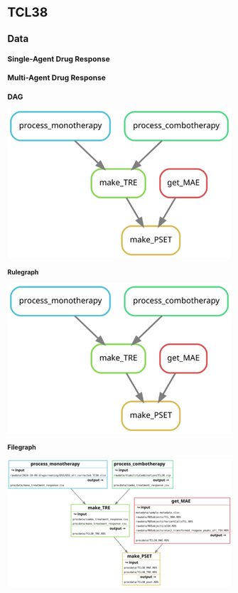 # TCL38

## Data

### Single-Agent Drug Response

### Multi-Agent Drug Response

### DAG

![DAG](resources/dag.svg)

#### Rulegraph

![Rulegraph](resources/rulegraph.svg)

#### Filegraph

![Filegraph](resources/filegraph.svg)
